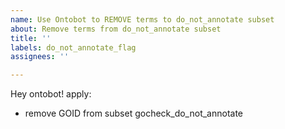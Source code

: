 ```yaml
---
name: Use Ontobot to REMOVE terms to do_not_annotate subset
about: Remove terms from do_not_annotate subset
title: ''
labels: do_not_annotate_flag
assignees: ''

---
```


Hey ontobot! apply:

- remove GOID from subset gocheck_do_not_annotate
